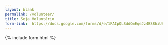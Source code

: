 ```yaml
---
layout: blank
permalink: /volunteer/
title: Seja Voluntário
form-link:  https://docs.google.com/forms/d/e/1FAIpQLSddOmEqeJz4BS8hiUhohl_kmuVNlXju8tykV3LN8ClPoUUiuQ/viewform?usp=pp_url
---
```



{% include form.html %}